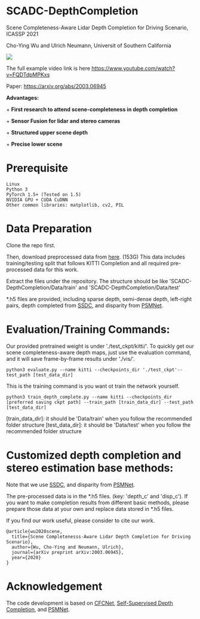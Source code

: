 # SCADC-DepthCompletion
Scene Completeness-Aware Lidar Depth Completion for Driving Scenario, ICASSP 2021

Cho-Ying Wu and Ulrich Neumann, Universit of Southern California

<img src='demo.gif'>

The full example video link is here https://www.youtube.com/watch?v=FQDTdpMPKxs

Paper: https://arxiv.org/abs/2003.06945

**Advantages:**

\+ **First research to attend scene-completeness in depth completion**

\+ **Sensor Fusion for lidar and stereo cameras**

\+ **Structured upper scene depth**

\+ **Precise lower scene**

# Prerequisite

	Linux
	Python 3
	PyTorch 1.5+ (Tested on 1.5)
	NVIDIA GPU + CUDA CuDNN 
	Other common libraries: matplotlib, cv2, PIL

# Data Preparation

Clone the repo first.

Then, download preprocessed data from <a href="https://drive.google.com/file/d/1c78Ox6KfaUkXZf4qx5hVly9Na_QJ5VIv/view?usp=sharing">here</a>. (153G) This data includes training/testing split that follows KITTI Completion and all required pre-processed data for this work. 

Extract the files under the repository. The structure should be like 'SCADC-DepthCompletion/Data/train' and 'SCADC-DepthCompletion/Data/test'

\*.h5 files are provided, including sparse depth, semi-dense depth, left-right pairs, depth completed from <a href="https://github.com/fangchangma/self-supervised-depth-completion">SSDC</a>, and disparity from <a href="https://github.com/JiaRenChang/PSMNet">PSMNet</a>.

# Evaluation/Training Commands:

Our provided pretrained weight is under './test_ckpt/kitti/'. To quickly get our scene completeness-aware depth maps, just use the evaluation command, and it will save frame-by-frame results under './vis/'.

	python3 evaluate.py --name kitti --checkpoints_dir './test_ckpt'--test_path [test_data_dir]

This is the training command is you want ot train the network yourself.

	python3 train_depth_complete.py --name kitti --checkpoints_dir [preferred saving ckpt path] --train_path [train_data_dir] --test_path [test_data_dir]

\[train_data_dir\]: it should be 'Data/train' when you follow the recommended folder structure
\[test_data_dir\]: it should be 'Data/test' when you follow the recommended folder structure

# Customized depth completion and stereo estimation base methods:

Note that we use <a href="https://github.com/fangchangma/self-supervised-depth-completion">SSDC</a>, and disparity from <a href="https://github.com/JiaRenChang/PSMNet">PSMNet</a>. 

The pre-processed data is in the \*.h5 files. (key: 'depth_c' and 'disp_c'). If you want to make completion results from different basic methods, please prepare those data at your own and replace data stored in \*.h5 files.


If you find our work useful, please consider to cite our work.

	@article{wu2020scene,
	  title={Scene Completenesss-Aware Lidar Depth Completion for Driving Scenario},
	  author={Wu, Cho-Ying and Neumann, Ulrich},
	  journal={arXiv preprint arXiv:2003.06945},
	  year={2020}
	}

# Acknowledgement

The code development is based on <a href="https://github.com/choyingw/CFCNet">CFCNet</a>, <a href="https://github.com/fangchangma/self-supervised-depth-completion">Self-Supervised Depth Completion</a>, and <a href="https://github.com/JiaRenChang/PSMNet">PSMNet</a>. 